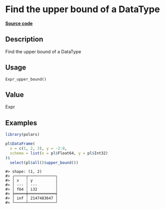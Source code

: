 

# Find the upper bound of a DataType

[**Source code**](https://github.com/pola-rs/r-polars/tree/8dac37e8bf89bcd080a13d0ed20dd1dc2bee615f/R/after-wrappers.R#L20)

## Description

Find the upper bound of a DataType

## Usage

<pre><code class='language-R'>Expr_upper_bound()
</code></pre>

## Value

Expr

## Examples

``` r
library(polars)

pl$DataFrame(
  x = c(1, 2, 3), y = -2:0,
  schema = list(x = pl$Float64, y = pl$Int32)
)$
  select(pl$all()$upper_bound())
```

    #> shape: (1, 2)
    #> ┌─────┬────────────┐
    #> │ x   ┆ y          │
    #> │ --- ┆ ---        │
    #> │ f64 ┆ i32        │
    #> ╞═════╪════════════╡
    #> │ inf ┆ 2147483647 │
    #> └─────┴────────────┘
